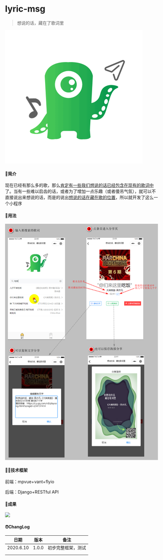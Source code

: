 # lyric-msg

> 想说的话，藏在了歌词里

![](./static/images/logo.png)

#### :rocket:简介

现在已经有那么多的歌，那么<u>肯定有一些我们想说的话已经包含在现有的歌词中</u>了。当有一些难以启齿的话，或者为了增加一点乐趣（或者傻吊气氛），就可以不直接说出来想说的话，而是的说出<u>想说的话在藏在歌的位置</u>，所以就开发了这么一个小程序

#### :aerial_tramway:用法

![](./static/images/image-20200608221733165.png)

#### :man_scientist:技术框架

前端：mpvue+vant+flyio

后端：Django+RESTful API

#### :apple:成果

![](./static/images/search.png)

#### :alarm_clock:ChangLog

| 日期      | 版本  | 备注               |
| --------- | ----- | ------------------ |
| 2020.6.10 | 1.0.0 | 初步完整框架，测试 |
|           |       |                    |
|           |       |                    |



